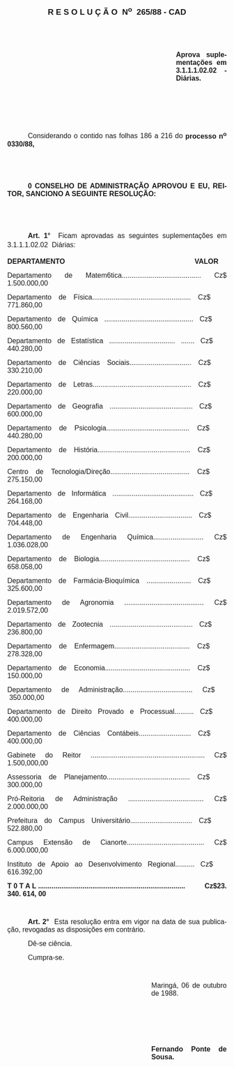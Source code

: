 <body lang=PT-BR style='tab-interval:35.45pt'>

<div class=Section1>

<p class=MsoNormal align=center style='text-align:center'><b style='mso-bidi-font-weight:
normal'><span style='font-size:14.0pt;mso-bidi-font-size:10.0pt;font-family:
Arial'>R E S O L U Ç Ã O<span style="mso-spacerun: yes">  </span>N<sup>o</sup><span
style="mso-spacerun: yes">  </span>265/88 - CAD<o:p></o:p></span></b></p>

<p class=MsoNormal style='text-align:justify'><span style='font-size:12.0pt;
mso-bidi-font-size:10.0pt;font-family:Arial'><![if !supportEmptyParas]>&nbsp;<![endif]><o:p></o:p></span></p>

<p class=MsoNormal style='text-align:justify'><span style='font-size:12.0pt;
mso-bidi-font-size:10.0pt;font-family:Arial'><![if !supportEmptyParas]>&nbsp;<![endif]><o:p></o:p></span></p>

<p class=MsoNormal style='margin-left:290.6pt;text-align:justify'><b><span
style='font-size:12.0pt;mso-bidi-font-size:10.0pt;font-family:Arial'>Aprova
suplementações em 3.1.1.1.02.02 - Diárias.<o:p></o:p></span></b></p>

<p class=MsoNormal style='text-align:justify'><span style='font-size:12.0pt;
mso-bidi-font-size:10.0pt;font-family:Arial'><![if !supportEmptyParas]>&nbsp;<![endif]><o:p></o:p></span></p>

<p class=MsoNormal style='text-align:justify'><span style='font-size:12.0pt;
mso-bidi-font-size:10.0pt;font-family:Arial'><![if !supportEmptyParas]>&nbsp;<![endif]><o:p></o:p></span></p>

<p class=MsoNormal style='text-align:justify'><span style='font-size:12.0pt;
mso-bidi-font-size:10.0pt;font-family:Arial'><![if !supportEmptyParas]>&nbsp;<![endif]><o:p></o:p></span></p>

<p class=MsoNormal style='text-align:justify;text-indent:35.4pt'><span
style='font-size:12.0pt;mso-bidi-font-size:10.0pt;font-family:Arial'>Considerando
o contido nas folhas 186 a 216 do <b>processo n<sup>o</sup> 0330/88,<o:p></o:p></b></span></p>

<p class=MsoNormal style='text-align:justify'><b><span style='font-size:12.0pt;
mso-bidi-font-size:10.0pt;font-family:Arial'><![if !supportEmptyParas]>&nbsp;<![endif]><o:p></o:p></span></b></p>

<p class=MsoNormal style='text-align:justify'><b><span style='font-size:12.0pt;
mso-bidi-font-size:10.0pt;font-family:Arial'><![if !supportEmptyParas]>&nbsp;<![endif]><o:p></o:p></span></b></p>

<p class=MsoNormal style='text-align:justify;text-indent:35.4pt'><b><span
style='font-size:12.0pt;mso-bidi-font-size:10.0pt;font-family:Arial'>0 CONSELHO
DE ADMINISTRAÇÃO APROVOU E EU, REITOR, SANCIONO A SEGUINTE RESOLUÇÃO:<o:p></o:p></span></b></p>

<p class=MsoNormal style='text-align:justify'><span style='font-size:12.0pt;
mso-bidi-font-size:10.0pt;font-family:Arial'><![if !supportEmptyParas]>&nbsp;<![endif]><o:p></o:p></span></p>

<p class=MsoNormal style='text-align:justify'><span style='font-size:12.0pt;
mso-bidi-font-size:10.0pt;font-family:Arial'><![if !supportEmptyParas]>&nbsp;<![endif]><o:p></o:p></span></p>

<p class=MsoNormal style='text-align:justify;text-indent:35.4pt'><b><span
style='font-size:12.0pt;mso-bidi-font-size:10.0pt;font-family:Arial'>Art. 1°</span></b><span
style='font-size:12.0pt;mso-bidi-font-size:10.0pt;font-family:Arial'><span
style="mso-spacerun: yes">  </span>Ficam aprovadas as seguintes suplementações
em 3.1.1.1.02.02  Diárias:<o:p></o:p></span></p>

<p class=MsoNormal style='margin-top:6.0pt;margin-right:0cm;margin-bottom:6.0pt;
margin-left:0cm;text-align:justify;tab-stops:275.4pt'><b style='mso-bidi-font-weight:
normal'><span style='font-size:12.0pt;mso-bidi-font-size:10.0pt;font-family:
Arial'>DEPARTAMENTO<span style='mso-tab-count:2'>                                                            </span><span
style="mso-spacerun: yes">       </span>VALOR<o:p></o:p></span></b></p>

<p class=MsoNormal style='text-align:justify;tab-stops:dotted 257.4pt'><span
style='font-size:12.0pt;mso-bidi-font-size:10.0pt;font-family:Arial'>Departamento
de Matem6tica<span style='mso-tab-count:2 dotted'>......................................... </span>Cz$
1.500.000,00<o:p></o:p></span></p>

<p class=MsoNormal style='text-align:justify;tab-stops:dotted 257.4pt'><span
style='font-size:12.0pt;mso-bidi-font-size:10.0pt;font-family:Arial'>Departamento
de Física<span style='mso-tab-count:2 dotted'>................................................... </span>Cz$<span
style="mso-spacerun: yes">    </span>771.860,00<o:p></o:p></span></p>

<p class=MsoNormal style='text-align:justify;tab-stops:dotted 257.4pt'><span
style='font-size:12.0pt;mso-bidi-font-size:10.0pt;font-family:Arial'>Departamento
de Química <span style='mso-tab-count:2 dotted'>.............................................. </span>Cz$<span
style="mso-spacerun: yes">    </span>800.560,00<o:p></o:p></span></p>

<p class=MsoNormal style='text-align:justify;tab-stops:dotted 257.4pt'><span
style='font-size:12.0pt;mso-bidi-font-size:10.0pt;font-family:Arial'>Departamento
de Estatística <span style='mso-tab-count:1 dotted'>.................................. </span><span
style='mso-tab-count:1 dotted'>....... </span>Cz$<span style="mso-spacerun:
yes">    </span>440.280,00<o:p></o:p></span></p>

<p class=MsoNormal style='text-align:justify;tab-stops:dotted 257.4pt'><span
style='font-size:12.0pt;mso-bidi-font-size:10.0pt;font-family:Arial'>Departamento
de Ciências Sociais<span style='mso-tab-count:2 dotted'>................................ </span>Cz$<span
style="mso-spacerun: yes">    </span>330.210,00<o:p></o:p></span></p>

<p class=MsoNormal style='text-align:justify;tab-stops:dotted 257.4pt'><span
style='font-size:12.0pt;mso-bidi-font-size:10.0pt;font-family:Arial'>Departamento
de Letras<span style='mso-tab-count:2 dotted'>................................................... </span>Cz$<span
style="mso-spacerun: yes">    </span>220.000,00<o:p></o:p></span></p>

<p class=MsoNormal style='text-align:justify;tab-stops:dotted 257.4pt'><span
style='font-size:12.0pt;mso-bidi-font-size:10.0pt;font-family:Arial'>Departamento
de Geografia <span style='mso-tab-count:2 dotted'>........................................... </span>Cz$<span
style="mso-spacerun: yes">    </span>600.000,00<o:p></o:p></span></p>

<p class=MsoNormal style='text-align:justify;tab-stops:dotted 257.4pt'><span
style='font-size:12.0pt;mso-bidi-font-size:10.0pt;font-family:Arial'>Departamento
de Psicologia<span style='mso-tab-count:2 dotted'>........................................... </span>Cz$<span
style="mso-spacerun: yes">    </span>440.280,00<o:p></o:p></span></p>

<p class=MsoNormal style='text-align:justify;tab-stops:dotted 257.4pt'><span
style='font-size:12.0pt;mso-bidi-font-size:10.0pt;font-family:Arial'>Departamento
de História<span style='mso-tab-count:2 dotted'>................................................ </span>Cz$<span
style="mso-spacerun: yes">    </span>200.000,00<o:p></o:p></span></p>

<p class=MsoNormal style='text-align:justify;tab-stops:dotted 257.4pt'><span
style='font-size:12.0pt;mso-bidi-font-size:10.0pt;font-family:Arial'>Centro de
Tecnologia/Direção<span style='mso-tab-count:2 dotted'>......................................... </span>Cz$<span
style="mso-spacerun: yes">    </span>275.150,00<o:p></o:p></span></p>

<p class=MsoNormal style='text-align:justify;tab-stops:dotted 257.4pt'><span
style='font-size:12.0pt;mso-bidi-font-size:10.0pt;font-family:Arial'>Departamento
de Informática <span style='mso-tab-count:2 dotted'>.......................................... </span>Cz$<span
style="mso-spacerun: yes">    </span>264.168,00<o:p></o:p></span></p>

<p class=MsoNormal style='text-align:justify;tab-stops:dotted 257.4pt'><span
style='font-size:12.0pt;mso-bidi-font-size:10.0pt;font-family:Arial'>Departamento
de Engenharia Civil<span style='mso-tab-count:2 dotted'>................................. </span>Cz$<span
style="mso-spacerun: yes">    </span>704.448,00<o:p></o:p></span></p>

<p class=MsoNormal style='text-align:justify;tab-stops:dotted 257.4pt'><span
style='font-size:12.0pt;mso-bidi-font-size:10.0pt;font-family:Arial'>Departamento
de Engenharia Química<span style='mso-tab-count:2 dotted'>.......................... </span>Cz$
1.036.028,00<o:p></o:p></span></p>

<p class=MsoNormal style='text-align:justify;tab-stops:dotted 257.4pt'><span
style='font-size:12.0pt;mso-bidi-font-size:10.0pt;font-family:Arial'>Departamento
de Biologia<span style='mso-tab-count:2 dotted'>............................................... </span>Cz$<span
style="mso-spacerun: yes">    </span>658.058,00<o:p></o:p></span></p>

<p class=MsoNormal style='text-align:justify;tab-stops:dotted 257.4pt'><span
style='font-size:12.0pt;mso-bidi-font-size:10.0pt;font-family:Arial'>Departamento
de Farmácia-Bioquímica <span style='mso-tab-count:2 dotted'>....................... </span>Cz$<span
style="mso-spacerun: yes">    </span>325.600,00<o:p></o:p></span></p>

<p class=MsoNormal style='text-align:justify;tab-stops:dotted 257.4pt'><span
style='font-size:12.0pt;mso-bidi-font-size:10.0pt;font-family:Arial'>Departamento
de Agronomia <span style='mso-tab-count:2 dotted'>......................................... </span>Cz$
2.019.572,00<o:p></o:p></span></p>

<p class=MsoNormal style='text-align:justify;tab-stops:dotted 257.4pt'><span
style='font-size:12.0pt;mso-bidi-font-size:10.0pt;font-family:Arial'>Departamento
de Zootecnia <span style='mso-tab-count:2 dotted'>........................................... </span>Cz$<span
style="mso-spacerun: yes">    </span>236.800,00<o:p></o:p></span></p>

<p class=MsoNormal style='text-align:justify;tab-stops:dotted 257.4pt'><span
style='font-size:12.0pt;mso-bidi-font-size:10.0pt;font-family:Arial'>Departamento
de Enfermagem<span style='mso-tab-count:2 dotted'>....................................... </span>Cz$<span
style="mso-spacerun: yes">    </span>278.328,00<o:p></o:p></span></p>

<p class=MsoNormal style='text-align:justify;tab-stops:dotted 257.4pt'><span
style='font-size:12.0pt;mso-bidi-font-size:10.0pt;font-family:Arial'>Departamento
de Economia<span style='mso-tab-count:2 dotted'>............................................ </span>Cz$<span
style="mso-spacerun: yes">    </span>150.000,00<o:p></o:p></span></p>

<p class=MsoNormal style='text-align:justify;tab-stops:dotted 257.4pt'><span
style='font-size:12.0pt;mso-bidi-font-size:10.0pt;font-family:Arial'>Departamento
de Administração<span style='mso-tab-count:2 dotted'>.................................... </span>Cz$<span
style="mso-spacerun: yes">   </span><span style="mso-spacerun:
yes"> </span>350.000,00<o:p></o:p></span></p>

<p class=MsoNormal style='text-align:justify;tab-stops:dotted 257.4pt'><span
style='font-size:12.0pt;mso-bidi-font-size:10.0pt;font-family:Arial'>Departamento
de Direito Provado e Processual<span style='mso-tab-count:2 dotted'>.......... </span>Cz$<span
style="mso-spacerun: yes">    </span>400.000,00<o:p></o:p></span></p>

<p class=MsoNormal style='text-align:justify;tab-stops:dotted 257.4pt'><span
style='font-size:12.0pt;mso-bidi-font-size:10.0pt;font-family:Arial'>Departamento
de Ciências Contábeis<span style='mso-tab-count:2 dotted'>........................... </span>Cz$<span
style="mso-spacerun: yes">    </span>400.000,00<o:p></o:p></span></p>

<p class=MsoNormal style='text-align:justify;tab-stops:dotted 257.4pt'><span
style='font-size:12.0pt;mso-bidi-font-size:10.0pt;font-family:Arial'>Gabinete
do Reitor <span style='mso-tab-count:2 dotted'>........................................................... </span>Cz$
1.500,000,00<o:p></o:p></span></p>

<p class=MsoNormal style='text-align:justify;tab-stops:dotted 257.4pt'><span
style='font-size:12.0pt;mso-bidi-font-size:10.0pt;font-family:Arial'>Assessoria
de Planejamento<span style='mso-tab-count:2 dotted'>........................................... </span>Cz$<span
style="mso-spacerun: yes">    </span>300.000,00<o:p></o:p></span></p>

<p class=MsoNormal style='text-align:justify;tab-stops:dotted 257.4pt'><span
style='font-size:12.0pt;mso-bidi-font-size:10.0pt;font-family:Arial'>Pró-Reitoria
de Administração <span style='mso-tab-count:2 dotted'>....................................... </span>Cz$
2.000.000,00<o:p></o:p></span></p>

<p class=MsoNormal style='text-align:justify;tab-stops:dotted 257.4pt'><span
style='font-size:12.0pt;mso-bidi-font-size:10.0pt;font-family:Arial'>Prefeitura
do Campus Universitário<span style='mso-tab-count:2 dotted'>................................ </span>Cz$<span
style="mso-spacerun: yes">    </span>522.880,00<o:p></o:p></span></p>

<p class=MsoNormal style='text-align:justify;tab-stops:dotted 257.4pt'><span
style='font-size:12.0pt;mso-bidi-font-size:10.0pt;font-family:Arial'>Campus
Extensão de Cianorte<span style='mso-tab-count:2 dotted'>........................................ </span>Cz$
6.000.000,00<o:p></o:p></span></p>

<p class=MsoNormal style='text-align:justify;tab-stops:dotted 257.4pt'><span
style='font-size:12.0pt;mso-bidi-font-size:10.0pt;font-family:Arial'>Instituto
de Apoio ao Desenvolvimento Regional<span style='mso-tab-count:2 dotted'>.......... </span>Cz$<span
style="mso-spacerun: yes">    </span>616.392,00<o:p></o:p></span></p>

<p class=MsoNormal style='text-align:justify;tab-stops:dotted 255.6pt'><b
style='mso-bidi-font-weight:normal'><span style='font-size:12.0pt;mso-bidi-font-size:
10.0pt;font-family:Arial'>T 0 T A L <span style='mso-tab-count:1 dotted'>............................................................................ </span><span
style='mso-tab-count:1'>         </span>Cz$23. 340. 614, 00<o:p></o:p></span></b></p>

<p class=MsoNormal style='margin-top:6.0pt;text-align:justify'><b><span
style='font-size:12.0pt;mso-bidi-font-size:10.0pt;font-family:Arial'><![if !supportEmptyParas]>&nbsp;<![endif]><o:p></o:p></span></b></p>

<p class=MsoNormal style='margin-top:6.0pt;text-align:justify;text-indent:35.45pt'><b><span
style='font-size:12.0pt;mso-bidi-font-size:10.0pt;font-family:Arial'>Art. 2°</span></b><span
style='font-size:12.0pt;mso-bidi-font-size:10.0pt;font-family:Arial'><span
style="mso-spacerun: yes">  </span>Esta resolução entra em vigor na data de sua
publicação, revogadas as disposições em contrário.<o:p></o:p></span></p>

<p class=MsoNormal style='text-align:justify;text-indent:35.45pt'><span
style='font-size:12.0pt;mso-bidi-font-size:10.0pt;font-family:Arial'>Dê-se
ciência.<o:p></o:p></span></p>

<p class=MsoNormal style='text-align:justify;text-indent:35.45pt'><span
style='font-size:12.0pt;mso-bidi-font-size:10.0pt;font-family:Arial'>Cumpra-se.<o:p></o:p></span></p>

<p class=MsoNormal style='text-align:justify'><span style='font-size:12.0pt;
mso-bidi-font-size:10.0pt;font-family:Arial'><![if !supportEmptyParas]>&nbsp;<![endif]><o:p></o:p></span></p>

<p class=MsoNormal style='margin-left:248.15pt;text-align:justify'><span
style='font-size:12.0pt;mso-bidi-font-size:10.0pt;font-family:Arial'>Maringá,
06 de outubro de 1988.<o:p></o:p></span></p>

<p class=MsoNormal style='margin-left:248.15pt;text-align:justify'><span
style='font-size:12.0pt;mso-bidi-font-size:10.0pt;font-family:Arial'><![if !supportEmptyParas]>&nbsp;<![endif]><o:p></o:p></span></p>

<p class=MsoNormal style='margin-left:248.15pt;text-align:justify'><span
style='font-size:12.0pt;mso-bidi-font-size:10.0pt;font-family:Arial'><![if !supportEmptyParas]>&nbsp;<![endif]><o:p></o:p></span></p>

<p class=MsoNormal style='margin-left:248.15pt;text-align:justify'><span
style='font-size:12.0pt;mso-bidi-font-size:10.0pt;font-family:Arial'><![if !supportEmptyParas]>&nbsp;<![endif]><o:p></o:p></span></p>

<p class=MsoNormal style='margin-left:248.15pt;text-align:justify'><b><span
style='font-size:12.0pt;mso-bidi-font-size:10.0pt;font-family:Arial'>Fernando
Ponte de Sousa.<o:p></o:p></span></b></p>

</div>

</body>
